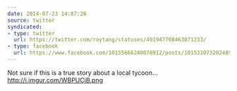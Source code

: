 ```yaml
---
date: 2014-07-23 14:07:28
source: twitter
syndicated:
- type: twitter
  url: https://twitter.com/roytang/statuses/491947708463071233/
- type: facebook
  url: https://www.facebook.com/10155666240078912/posts/10153107320248912
---
```


Not sure if this is a true story about a local tycoon... http://i.imgur.com/WBPUCjB.png